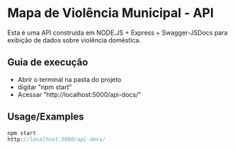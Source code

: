 # Mapa de Violência Municipal - API

Esta é uma API construída em NODE.JS + Express + Swagger-JSDocs para exibição de dados sobre violência doméstica.


  
## Guia de execução

- Abrir o terminal na pasta do projeto
- digitar "npm start"
- Acessar "http://localhost:5000/api-docs/"

  
## Usage/Examples

```javascript
npm start
http://localhost:5000/api-docs/
```

  
